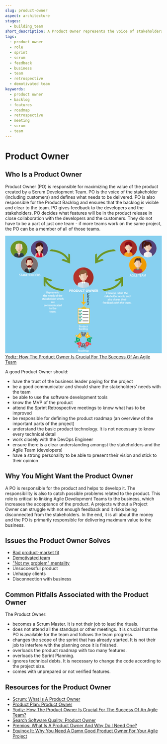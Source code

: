 ```yaml
---
slug: product-owner
aspect: architecture
stages: 
  - building_team
short_description: A Product Owner represents the voice of stakeholders. The Product Owner decides what needs to be delivered by the developers to satisfy the stakeholders and to maximize the value of the product.
tags:
  - product owner
  - role
  - sprint
  - scrum
  - feedback
  - business
  - team
  - retrospective
  - demotivated team
keywords:
  - product owner
  - backlog
  - features
  - roadmap
  - retrospective 
  - meeting
  - scrum
  - team
---
```


# Product Owner

## Who Is a Product Owner

Product Owner (PO) is responsible for maximizing the value of the product created by a Scrum Development Team. PO is the voice of the stakeholder (including customers) and defines what needs to be delivered. PO is also responsible for the Product Backlog and ensures that the backlog is visible and clear to the team. PO gives feedback to the developers and the stakeholders. PO decides what features will be in the product release in close collaboration with the developers and the customers. They do not have to be a part of just one team - if more teams work on the same project, the PO can be a member of all of those teams.

![Product Owner](/files/product_owner.jpg)
[Yodiz: How The Product Owner Is Crucial For The Success Of An Agile Team](https://www.yodiz.com/blog/how-the-product-owner-is-crucial-for-the-success-of-an-agile-team/)

A good Product Owner should:

- have the trust of the business leader paying for the project
- be a good communicator and should share the stakeholders’ needs with the team
- be able to use the software development tools
- know the MVP of the product
- attend the Sprint Retrospective meetings to know what has to be improved
- be responsible for defining the product roadmap (an overview of the important parts of the project)
- understand the basic product technology. It is not necessary to know every technical detail
- work closely with the DevOps Engineer
- ensure there is a clear understanding amongst the stakeholders and the Agile Team (developers)
- have a strong personality to be able to present their vision and stick to their opinion

## Why You Might Want the Product Owner

A PO is responsible for the product and helps to develop it. The responsibility is also to catch possible problems related to the product. This role is critical to linking Agile Development Teams to the business, which increases the acceptance of the product. A projects without a Project Owner can struggle with not enough feedback and it risks being disconnected from the stakeholders. In the end, it is all about the money and the PO is primarily responsible for delivering maximum value to the business.

## Issues the Product Owner Solves
- [Bad product-market fit](/issues/bad-product-market-fit)
- [Demotivated team](/issues/demotivated-team)
- ["Not my problem" mentality](/issues/not-my-problem-mentality)
- Unsuccessful product
- Unhappy clients
- Disconnection with business

## Common Pitfalls Associated with the Product Owner
The Product Owner:

- becomes a Scrum Master. It is not their job to lead the rituals.
- does not attend all the standups or other meetings. It is crucial that the PO is available for the team and follows the team progress.
- changes the scope of the sprint that has already started. It is not their job to interfere with the planning once it is finished.
- overloads the product roadmap with too many features.
- overloads the Sprint Planning.
- ignores technical debts. It is necessary to change the code according to the project size. 
- comes with unprepared or not verified features.

## Resources for the Product Owner
- [Scrum: What Is A Product Owner](https://www.scrum.org/resources/what-is-a-product-owner)
- [Product Plan: Product Owner](https://www.productplan.com/glossary/product-owner/)
- [Yodiz: How The Product Owner Is Crucial For The Success Of An Agile Team?](https://www.yodiz.com/blog/how-the-product-owner-is-crucial-for-the-success-of-an-agile-team/)
- [Search Software Quality: Product Owner](https://searchsoftwarequality.techtarget.com/definition/product-owner)
- [Premios: What Is A Product Owner And Why Do I Need One?](https://premiosgroup.com/product-owner-need-one/)
- [Equinox It: Why You Need A Damn Good Product Owner For Your Agile Project](https://www.equinox.co.nz/blog/damn-good-product-owner-agile-project)
